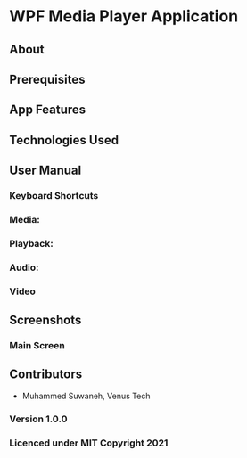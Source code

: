 ﻿# WPF Media Player Application

## About 


## Prerequisites


## App Features


## Technologies Used

## User Manual 

### Keyboard Shortcuts

### Media: 

### Playback: 

### Audio: 

### Video 

## Screenshots

### Main Screen

## Contributors

- Muhammed Suwaneh, Venus Tech


### Version 1.0.0

### Licenced under MIT Copyright 2021  

